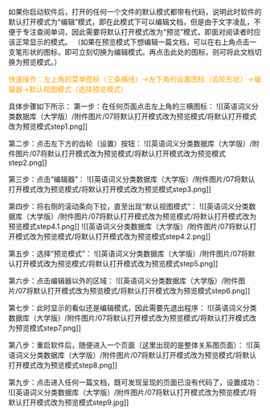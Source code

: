 如果你启动软件后，打开的任何一个文件的默认模式都带有代码，说明此时软件的默认打开模式为“编辑”模式，即在此模式下可以编辑文档，但是由于文字凌乱，不便于专注查阅单词，因此需要将默认打开模式改为“预览”模式，即面对阅读者时应该正常显示的模式。
（如果在预览模式下想编辑一篇文档，可以在右上角点击一支笔形状的图标，即可立刻切换为编辑模式。再点击此处的图标，则可将此文档切换为预览模式。）

<font color="orange">快速操作：左上角的菜单图标（三条横线）→左下角的设置图标（齿轮形状）→编辑器→默认视图模式（选择预览模式）</font>

具体步骤如下所示：
第一步：在任何页面点击左上角的三横图标：
![[英语词义分类数据库（大学版）/附件图片/07将默认打开模式改为预览模式/将默认打开模式改为预览模式step1.png]]

第二步：点击左下方的齿轮（设置）按钮：
![[英语词义分类数据库（大学版）/附件图片/07将默认打开模式改为预览模式/将默认打开模式改为预览模式step2.png]]

第三步：点击“编辑器”：
![[英语词义分类数据库（大学版）/附件图片/07将默认打开模式改为预览模式/将默认打开模式改为预览模式step3.png]]

第四步：将右侧的滚动条向下拉，直至出现“默认视图模式”：
![[英语词义分类数据库（大学版）/附件图片/07将默认打开模式改为预览模式/将默认打开模式改为预览模式step4.1.png]]
![[英语词义分类数据库（大学版）/附件图片/07将默认打开模式改为预览模式/将默认打开模式改为预览模式step4.2.png]]

第五步：选择“预览模式”：
![[英语词义分类数据库（大学版）/附件图片/07将默认打开模式改为预览模式/将默认打开模式改为预览模式step5.png]]

第六步：点击编辑器以外的区域：
![[英语词义分类数据库（大学版）/附件图片/07将默认打开模式改为预览模式/将默认打开模式改为预览模式step6.png]]

第七步：此时显示的看似还是编辑模式，因此需要先退出程序：
![[英语词义分类数据库（大学版）/附件图片/07将默认打开模式改为预览模式/将默认打开模式改为预览模式step7.png]]

第八步：重启软件后，随便进入一个页面（这里出现的是整体关系图页面）：
![[英语词义分类数据库（大学版）/附件图片/07将默认打开模式改为预览模式/将默认打开模式改为预览模式step8.png]]

第九步：点击进入任何一篇文档，既可发现呈现的页面已没有代码了，设置成功：
![[英语词义分类数据库（大学版）/附件图片/07将默认打开模式改为预览模式/将默认打开模式改为预览模式step9.jpg]]

